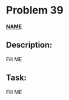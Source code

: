 # Problem 39

[**NAME**](https://projecteuler.net/problem=39)

## Description:
Fill ME

## Task:
Fill ME

